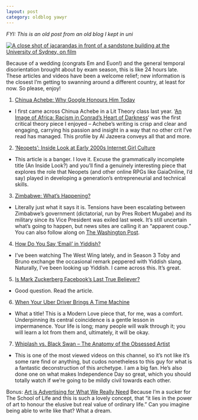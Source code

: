 ```yaml
---
layout: post
category: oldblog yawyr
---
```


_FYI: This is an old post from an old blog I kept in uni_

[![A close shot of jacarandas in front of a sandstone building at the University of Sydney, on film](https://clarejoy.wordpress.com/wp-content/uploads/2017/10/c0c3982-r1-06-6.jpg?w=1568)](https://clarejoy.wordpress.com/wp-content/uploads/2017/10/c0c3982-r1-06-6.jpg?w=1568)

Because of a wedding (congrats Em and Euon!) and the general temporal disorientation brought about by exam season, this is like 24 hours late. These articles and videos have been a welcome relief; new information is the closest I’m getting to swanning around a different country, at least for now. So please, enjoy!

1. [Chinua Achebe: Why Google Honours Him Today](http://www.aljazeera.com/news/2017/11/chinua-achebe-google-honours-today-171116065724595.html)
- I first came across Chinua Achebe in a Lit Theory class last year. ‘[An Image of Africa: Racism in Conrad’s Heart of Darkness](https://polonistyka.amu.edu.pl/__data/assets/pdf_file/0007/259954/Chinua-Achebe,-An-Image-of-Africa.-Racism-in-Conrads-Heart-of-Darkness.pdf)‘ was the first critical theory piece I enjoyed – Achebe’s writing is crisp and clear and engaging, carrying his passion and insight in a way that no other crit I’ve read has managed. This profile by Al Jazeera conveys all that and more.
2. [‘Neopets’: Inside Look at Early 2000s Internet Girl Culture](http://www.rollingstone.com/glixel/features/neopets-a-look-into-early-2000s-girl-culture-w509885)
- This article is a banger. I love it. Excuse the grammatically incomplete title (An Inside Look?) and you’ll find a genuinely interesting piece that explores the role that Neopets (and other online RPGs like GaiaOnline, I’d say) played in developing a generation’s entrepreneurial and technical skills.
3. [Zimbabwe: What’s Happening?](http://www.aljazeera.com/news/2017/11/happening-zimbabwe-171115054133319.html)
- Literally just what it says it is. Tensions have been escalating between Zimbabwe’s government (dictatorial, run by Pres Robert Mugabe) and its military since its Vice President was exiled last week. It’s still uncertain what’s going to happen, but news sites are calling it an “apparent coup.” You can also follow along on [The Washington Post](https://www.washingtonpost.com/news/monkey-cage/wp/2017/11/15/heres-whats-happening-in-zimbabwe/?utm_term=.b92d239b0bc0).
4. [How Do You Say ‘Email’ in Yiddish?](https://www.nytimes.com/2016/10/05/arts/how-do-you-say-email-in-yiddish.html?_r=0)
- I’ve been watching The West Wing lately, and in Season 3 Toby and Bruno exchange the occasional remark peppered with Yiddish slang. Naturally, I’ve been looking up Yiddish. I came across this. It’s great.
5. [Is Mark Zuckerberg Facebook’s Last True Believer?](https://www.vanityfair.com/news/2017/11/is-mark-zuckerberg-facebooks-last-true-believer)
- Good question. Read the article.
6. [When Your Uber Driver Brings A Time Machine](https://www.nytimes.com/2017/11/10/style/modern-love-when-your-uber-driver-brings-a-time-machine.html?_r=0)
- What a title! This is a Modern Love piece that, for me, was a comfort. Underpinning its central coincidence is a gentle lesson in impermanence. Your life is long; many people will walk through it; you will learn a lot from them and, ultimately, it will be okay.
7. [Whiplash vs. Black Swan – The Anatomy of the Obsessed Artist](https://www.youtube.com/watch?v=ba-CB6wVuvQ&ab_channel=LessonsfromtheScreenplay)
- This is one of the most viewed videos on this channel, so it’s not like it’s some rare find or anything, but cudos nonetheless to this guy for what is a fantastic deconstruction of this archetype. I am a big fan. He’s also done one on what makes Independence Day so great, which you should totally watch if we’re going to be mildly civil towards each other.

Bonus: [Art is Advertising for What We Really Need](https://www.youtube.com/watch?v=Xw0GAInXkhA)
Because I’m a sucker for The School of Life and this is such a lovely concept, that “it lies in the power of art to honour the elusive but real value of ordinary life.” Can you imagine being able to write like that? What a dream.